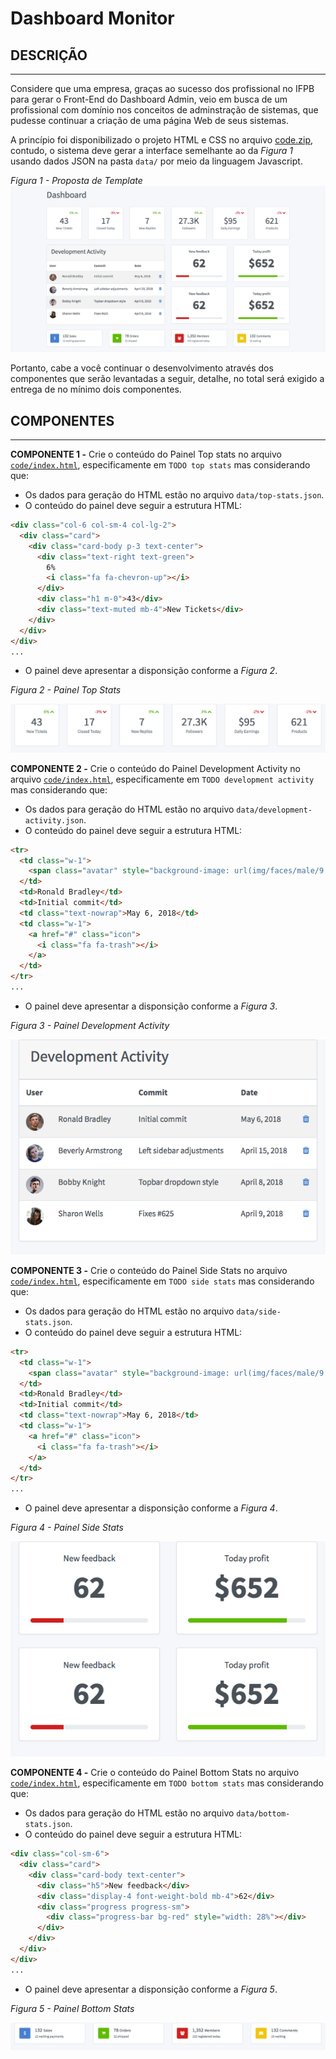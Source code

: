 # Dashboard Monitor

## DESCRIÇÃO
---

Considere que uma empresa, graças ao sucesso dos profissional no IFPB para gerar o Front-End do Dashboard Admin, veio em busca de um profissional com domínio nos conceitos de adminstração de sistemas, que pudesse continuar a criação de uma página Web de seus sistemas.

A princípio foi disponibilizado o projeto HTML e CSS no arquivo [code.zip](code.zip), contudo, o sistema deve gerar a interface semelhante ao da *Figura 1* usando dados JSON na pasta `data/` por meio da linguagem Javascript.

*Figura 1 - Proposta de Template*
![Layout](assets/layout.png)

Portanto, cabe a você continuar o desenvolvimento através dos componentes que serão levantadas a seguir, detalhe, no total será exigido a entrega de no mínimo dois componentes.

## COMPONENTES
---

**COMPONENTE 1 -** Crie o conteúdo do Painel Top stats no arquivo [`code/index.html`](code/index.html), especificamente em `TODO top stats` mas considerando que:

* Os dados para geração do HTML estão no arquivo `data/top-stats.json`.
* O conteúdo do painel deve seguir a estrutura HTML:

```html
<div class="col-6 col-sm-4 col-lg-2">
  <div class="card">
    <div class="card-body p-3 text-center">
      <div class="text-right text-green">
        6%
        <i class="fa fa-chevron-up"></i>
      </div>
      <div class="h1 m-0">43</div>
      <div class="text-muted mb-4">New Tickets</div>
    </div>
  </div>
</div>
...
``` 

* O painel deve apresentar a disponsição conforme a *Figura 2*.

*Figura 2 - Painel Top Stats*<br>

![Top Stats](assets/component1.png)

**COMPONENTE 2 -** Crie o conteúdo do Painel Development Activity no arquivo [`code/index.html`](code/index.html), especificamente em `TODO development activity` mas considerando que:

* Os dados para geração do HTML estão no arquivo `data/development-activity.json`.
* O conteúdo do painel deve seguir a estrutura HTML:

```html
<tr>
  <td class="w-1">
    <span class="avatar" style="background-image: url(img/faces/male/9.jpg)"></span>
  </td>
  <td>Ronald Bradley</td>
  <td>Initial commit</td>
  <td class="text-nowrap">May 6, 2018</td>
  <td class="w-1">
    <a href="#" class="icon">
      <i class="fa fa-trash"></i>
    </a>
  </td>
</tr>
...
``` 

* O painel deve apresentar a disponsição conforme a *Figura 3*.

*Figura 3 - Painel Development Activity*<br>

![Development Activity](assets/component2.png)

**COMPONENTE 3 -** Crie o conteúdo do Painel Side Stats no arquivo [`code/index.html`](code/index.html), especificamente em `TODO side stats` mas considerando que:

* Os dados para geração do HTML estão no arquivo `data/side-stats.json`.
* O conteúdo do painel deve seguir a estrutura HTML:

```html
<tr>
  <td class="w-1">
    <span class="avatar" style="background-image: url(img/faces/male/9.jpg)"></span>
  </td>
  <td>Ronald Bradley</td>
  <td>Initial commit</td>
  <td class="text-nowrap">May 6, 2018</td>
  <td class="w-1">
    <a href="#" class="icon">
      <i class="fa fa-trash"></i>
    </a>
  </td>
</tr>
...
``` 

* O painel deve apresentar a disponsição conforme a *Figura 4*.

*Figura 4 - Painel Side Stats*<br>

![Side Stats](assets/component3.png)

**COMPONENTE 4 -** Crie o conteúdo do Painel Bottom Stats no arquivo [`code/index.html`](code/index.html), especificamente em `TODO bottom stats` mas considerando que:

* Os dados para geração do HTML estão no arquivo `data/bottom-stats.json`.
* O conteúdo do painel deve seguir a estrutura HTML:

```html
<div class="col-sm-6">
  <div class="card">
    <div class="card-body text-center">
      <div class="h5">New feedback</div>
      <div class="display-4 font-weight-bold mb-4">62</div>
      <div class="progress progress-sm">
        <div class="progress-bar bg-red" style="width: 28%"></div>
      </div>
    </div>
  </div>
</div>
...
``` 

* O painel deve apresentar a disponsição conforme a *Figura 5*.

*Figura 5 - Painel Bottom Stats*<br>

![Bottom Stats](assets/component4.png)

<!-- > **[Alternativa de resposta](code-response/)** -->